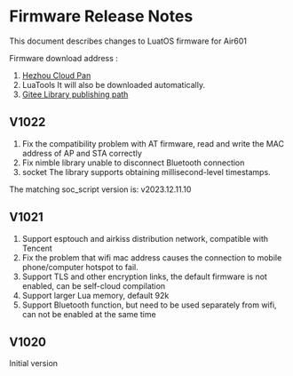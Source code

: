 # Firmware Release Notes

This document describes changes to LuatOS firmware for Air601

Firmware download address :

1. [Hezhou Cloud Pan](https://pan.air32.cn/s/DJTr?path=%2F)
2. LuaTools It will also be downloaded automatically.
3. [Gitee Library publishing path](https://gitee.com/openLuat/LuatOS/releases)

## V1022

1. Fix the compatibility problem with AT firmware, read and write the MAC address of AP and STA correctly
2. Fix nimble library unable to disconnect Bluetooth connection
3. socket The library supports obtaining millisecond-level timestamps.

The matching soc_script version is: v2023.12.11.10

## V1021

1. Support esptouch and airkiss distribution network, compatible with Tencent
2. Fix the problem that wifi mac address causes the connection to mobile phone/computer hotspot to fail.
3. Support TLS and other encryption links, the default firmware is not enabled, can be self-cloud compilation
4. Support larger Lua memory, default 92k
5. Support Bluetooth function, but need to be used separately from wifi, can not be enabled at the same time

## V1020

Initial version

